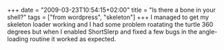 +++
date = "2009-03-23T10:54:15+02:00"
title = "Is there a bone in your shell?"
tags = ["from wordpress", "skeleton"]
+++
I managed to get my skeleton loader working and I had some problem roatating the turtle 360 degrees but when I enabled ShortSlerp and fixed a few bugs in the angle-loading routine it worked as expected.

